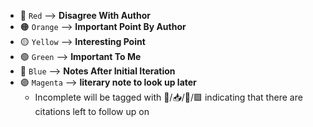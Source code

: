 -   🔴️ `Red` --> **Disagree With Author**
-   🟠️ `Orange` --> **Important Point By Author**
-   🟡️ `Yellow` --> **Interesting Point**
-   🟢️ `Green` --> **Important To Me**
-   🔵️ `Blue` --> **Notes After Initial Iteration**
-   🟣️ `Magenta` --> **literary note to look up later**
    -   Incomplete will be tagged with 🧠️/📥️/📜️/🟪️ indicating that there are citations left to follow up on